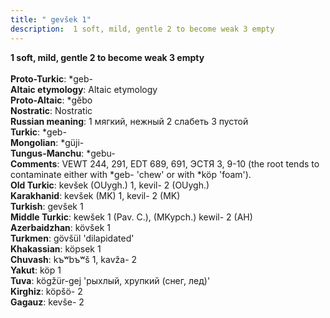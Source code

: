 ```yaml
---
title: " gevšek 1"
description:  1 soft, mild, gentle 2 to become weak 3 empty
---
```

<strong> 1 soft, mild, gentle 2 to become weak 3 empty</strong><br><br>
<strong>Proto-Turkic</strong>:  *geb-<br>
<strong>Altaic etymology</strong>:  Altaic etymology<br>
<strong> Proto-Altaic</strong>:  *gĕbo<br>
<strong>Nostratic</strong>:  Nostratic<br>
<strong>Russian meaning</strong>:  1 мягкий, нежный 2 слабеть 3 пустой<br>
<strong>Turkic</strong>:  *geb-<br>
<strong>Mongolian</strong>:  *güji-<br>
<strong>Tungus-Manchu</strong>:  *gebu-<br>
<strong>Comments</strong>:  VEWT 244, 291, EDT 689, 691, ЭСТЯ 3, 9-10 (the root tends to contaminate either with *geb- 'chew' or with *köp 'foam').<br>
<strong>Old Turkic</strong>:  kevšek (OUygh.) 1, kevil- 2 (OUygh.)<br>
<strong>Karakhanid</strong>:  kevšek (MK) 1, kevil- 2 (MK)<br>
<strong>Turkish</strong>:  gevšek 1<br>
<strong>Middle Turkic</strong>:  kewšek 1 (Pav. C.), (MKypch.) kewil- 2 (AH)<br>
<strong>Azerbaidzhan</strong>:  kövšek 1<br>
<strong>Turkmen</strong>:  gövšül 'dilapidated'<br>
<strong>Khakassian</strong>:  köpsek 1<br>
<strong>Chuvash</strong>:  kъʷbъʷš 1, kavža- 2<br>
<strong>Yakut</strong>:  köp 1<br>
<strong>Tuva</strong>:  kögžür-gej 'рыхлый, хрупкий (снег, лед)'<br>
<strong>Kirghiz</strong>:  köpšö- 2<br>
<strong>Gagauz</strong>:  kevše- 2<br>


